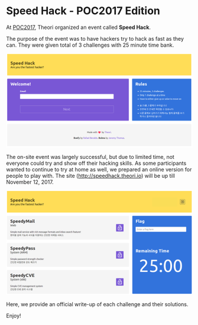 # Speed Hack - POC2017 Edition

At [POC2017](http://powerofcommunity.net/), Theori organized an event called **Speed Hack**.

The purpose of the event was to have hackers try to hack as fast as they can. They were given total of 3 challenges with 25 minute time bank.

![screenshot_1](screenshot_1.png)



The on-site event was largely successful, but due to limited time, not everyone could try and show off their hacking skills. As some participants wanted to continue to try at home as well, we prepared an online version for people to play with. The site (http://speedhack.theori.io) will be up till November 12, 2017.



![screenshot_2](screenshot_2.png)



Here, we provide an official write-up of each challenge and their solutions.



Enjoy!